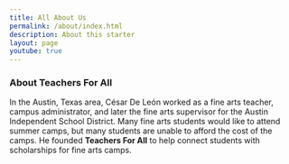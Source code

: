 ```yaml
---
title: All About Us
permalink: /about/index.html
description: About this starter
layout: page
youtube: true
---
```


### About Teachers For All

In the Austin, Texas area, César De León worked as a fine arts teacher, campus administrator, and later the fine arts supervisor for the Austin Independent School District. Many fine arts students would like to attend summer camps, but many students are unable to afford the cost of the camps. He founded **Teachers For All** to help connect students with scholarships for fine arts camps.

